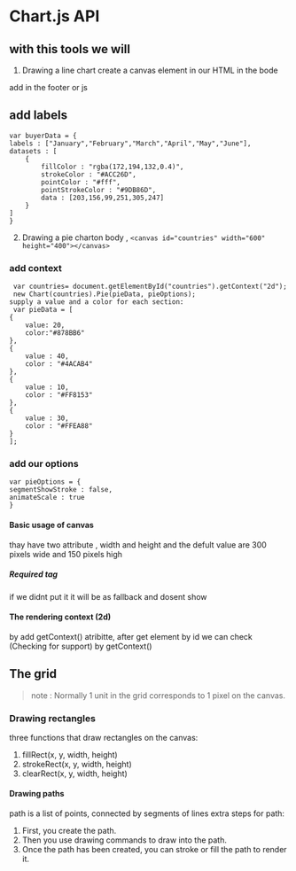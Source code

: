 # Chart.js API
## with this tools we will 
1.  Drawing a line chart
create a canvas element in our HTML in the bode 
    <canvas id="buyers" width="600" height="400"></canvas>
 
add in the footer or js 
    <script>
    var buyers = document.getElementById('buyers').getContext('2d');
    new Chart(buyers).Line(buyerData);
    </script>

## add labels  
    var buyerData = {
	labels : ["January","February","March","April","May","June"],
	datasets : [
		{
			fillColor : "rgba(172,194,132,0.4)",
			strokeColor : "#ACC26D",
			pointColor : "#fff",
			pointStrokeColor : "#9DB86D",
			data : [203,156,99,251,305,247]
		}
	]
    } 
 2. Drawing a pie charton body , 
```` <canvas id="countries" width="600" height="400"></canvas> ```` 
### add context 
     var countries= document.getElementById("countries").getContext("2d");
     new Chart(countries).Pie(pieData, pieOptions);
    supply a value and a color for each section: 
     var pieData = [
	{
		value: 20,
		color:"#878BB6"
	},
	{
		value : 40,
		color : "#4ACAB4"
	},
	{
		value : 10,
		color : "#FF8153"
	},
	{
		value : 30,
		color : "#FFEA88"
	}
    ];
 
### add our options 
    var pieOptions = {
	segmentShowStroke : false,
	animateScale : true
    } 


#### Basic usage of canvas

thay have two attribute , width and height 
and the defult value are 300 pixels wide and 150 pixels high

##### Required </canvas> tag
if we didnt put it it will be as fallback and dosent show 

####  The rendering context (2d)
by add getContext() atribitte, after get element by id 
we can check (Checking for support) by getContext()


## The grid
>note :  Normally 1 unit in the grid corresponds to 1 pixel on the canvas.

### Drawing rectangles
three functions that draw rectangles on the canvas:
1. fillRect(x, y, width, height)
2. strokeRect(x, y, width, height)
3. clearRect(x, y, width, height)

#### Drawing paths
path is a list of points, connected by segments of lines extra steps for path: 
1. First, you create the path.
2. Then you use drawing commands to draw into the path.
3. Once the path has been created, you can stroke or fill the path to render it.
